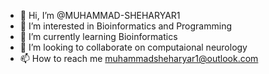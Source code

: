 - 👋 Hi, I’m @MUHAMMAD-SHEHARYAR1
- 👀 I’m interested in Bioinformatics and Programming
- 🌱 I’m currently learning Bioinformatics
- 💞️ I’m looking to collaborate on computaional neurology
- 📫 How to reach me muhammadsheharyar1@outlook.com

<!---
MUHAMMAD-SHEHARYAR1/MUHAMMAD-SHEHARYAR1 is a ✨ special ✨ repository because its `README.md` (this file) appears on your GitHub profile.
You can click the Preview link to take a look at your changes.
--->
